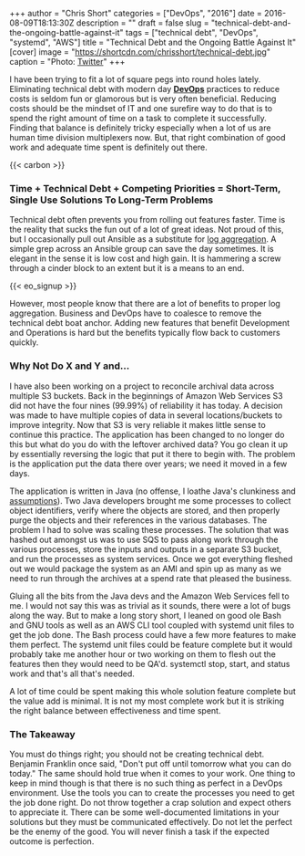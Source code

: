 +++
author = "Chris Short"
categories = ["DevOps", "2016"]
date = 2016-08-09T18:13:30Z
description = ""
draft = false
slug = "technical-debt-and-the-ongoing-battle-against-it"
tags = ["technical debt", "DevOps", "systemd", "AWS"]
title = "Technical Debt and the Ongoing Battle Against It"
[cover]
image = "https://shortcdn.com/chrisshort/technical-debt.jpg"
caption = "Photo: [Twitter](https://twitter.com/Carnage4Life/status/585458646680670208)"
+++

I have been trying to fit a lot of square pegs into round holes lately. Eliminating technical debt with modern day [**DevOps**](https://devopsish.com/) practices to reduce costs is seldom fun or glamorous but is very often beneficial. Reducing costs should be the mindset of IT and one surefire way to do that is to spend the right amount of time on a task to complete it successfully. Finding that balance is definitely tricky especially when a lot of us are human time division multiplexers now. But, that right combination of good work and adequate time spent is definitely out there.

{{< carbon >}}

### Time + Technical Debt + Competing Priorities = Short-Term, Single Use Solutions To Long-Term Problems

Technical debt often prevents you from rolling out features faster. Time is the reality that sucks the fun out of a lot of great ideas. Not proud of this, but I occasionally pull out Ansible as a substitute for [log aggregation](http://www.devopsbookmarks.com/monitoring). A simple grep across an Ansible group can save the day sometimes. It is elegant in the sense it is low cost and high gain. It is hammering a screw through a cinder block to an extent but it is a means to an end.

{{< eo_signup >}}

However, most people know that there are a lot of benefits to proper log aggregation. Business and DevOps have to coalesce to remove the technical debt boat anchor. Adding new features that benefit Development and Operations is hard but the benefits typically flow back to customers quickly.

### Why Not Do X and Y and...

I have also been working on a project to reconcile archival data across multiple S3 buckets. Back in the beginnings of Amazon Web Services S3 did not have the four nines (99.99%) of reliability it has today. A decision was made to have multiple copies of data in several locations/buckets to improve integrity. Now that S3 is very reliable it makes little sense to continue this practice. The application has been changed to no longer do this but what do you do with the leftover archived data? You go clean it up by essentially reversing the logic that put it there to begin with. The problem is the application put the data there over years; we need it moved in a few days.

The application is written in Java (no offense, I loathe Java's clunkiness and [assumptions](/take-ownership-plant-your-flag/)). Two Java developers brought me some processes to collect object identifiers, verify where the objects are stored, and then properly purge the objects and their references in the various databases. The problem I had to solve was scaling these processes. The solution that was hashed out amongst us was to use SQS to pass along work through the various processes, store the inputs and outputs in a separate S3 bucket, and run the processes as system services. Once we got everything fleshed out we would package the system as an AMI and spin up as many as we need to run through the archives at a spend rate that pleased the business.

Gluing all the bits from the Java devs and the Amazon Web Services fell to me. I would not say this was as trivial as it sounds, there were a lot of bugs along the way. But to make a long story short, I leaned on good ole Bash and GNU tools as well as an AWS CLI tool coupled with systemd unit files to get the job done. The Bash process could have a few more features to make them perfect. The systemd unit files could be feature complete but it would probably take me another hour or two working on them to flesh out the features then they would need to be QA'd. systemctl stop, start, and status work and that's all that's needed.

A lot of time could be spent making this whole solution feature complete but the value add is minimal. It is not my most complete work but it is striking the right balance between effectiveness and time spent.

### The Takeaway

You must do things right; you should not be creating technical debt. Benjamin Franklin once said, "Don't put off until tomorrow what you can do today." The same should hold true when it comes to your work. One thing to keep in mind though is that there is no such thing as perfect in a DevOps environment. Use the tools you can to create the processes you need to get the job done right. Do not throw together a crap solution and expect others to appreciate it. There can be some well-documented limitations in your solutions but they must be communicated effectively. Do not let the perfect be the enemy of the good. You will never finish a task if the expected outcome is perfection.
